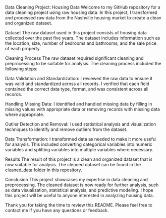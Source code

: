 Data Cleaning Project: Housing Data
Welcome to my GitHub repository for a data cleaning project using raw housing data. In this project, I transformed and processed raw data from the Nashville housing market to create a clean and organized dataset.

Dataset
The raw dataset used in this project consists of housing data collected over the past five years. The dataset includes information such as the location, size, number of bedrooms and bathrooms, and the sale price of each property.

Cleaning Process
The raw dataset required significant cleaning and preprocessing to be suitable for analysis. The cleaning process included the following steps:

Data Validation and Standardization: I reviewed the raw data to ensure it was valid and standardized across all records. I verified that each field contained the correct data type, format, and was consistent across all records.

Handling Missing Data: I identified and handled missing data by filling in missing values with appropriate data or removing records with missing data where appropriate.

Outlier Detection and Removal: I used statistical analysis and visualization techniques to identify and remove outliers from the dataset.

Data Transformation: I transformed data as needed to make it more useful for analysis. This included converting categorical variables into numeric variables and splitting variables into multiple variables where necessary.

Results
The result of this project is a clean and organized dataset that is now suitable for analysis. The cleaned dataset can be found in the cleaned_data folder in this repository.

Conclusion
This project showcases my expertise in data cleaning and preprocessing. The cleaned dataset is now ready for further analysis, such as data visualization, statistical analysis, and predictive modeling. I hope this project will be useful to anyone interested in analyzing housing data.

Thank you for taking the time to review this README. Please feel free to contact me if you have any questions or feedback.

